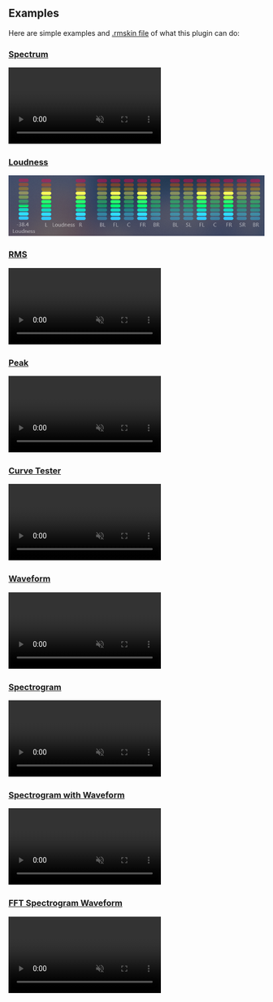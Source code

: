 ## Examples

Here are simple examples and [.rmskin file]() of what this plugin can do:

### [Spectrum](/docs/examples/spectrum.md)

<video src="docs/examples/resources/fft-spectrum.mp4" autoplay loop muted title="Spectrum"></video>

### [Loudness](/docs/examples/loudness.md)

<img src="docs/examples/resources/loudness.png" title="Loudness" />

### [RMS](/docs/examples/rms.md)

<video src="docs/examples/resources/rms.mp4" autoplay loop muted title="RMS"></video>

### [Peak](/docs/examples/peak.md)

<video src="docs/examples/resources/peak.mp4" autoplay loop muted title="Peak"></video>

### [Curve Tester](/docs/examples/curve-tester.md)

<video src="docs/examples/resources/curve-tester.mp4" autoplay loop muted title="Curve Tester"></video>

### [Waveform](/docs/examples/waveform.md)

<video src="docs/examples/resources/waveform.mp4" autoplay loop muted title="Waveform"></video>

### [Spectrogram](/docs/examples/spectrogram.md)

<video src="docs/examples/resources/spectrogram.mp4" autoplay loop muted title="spectrogram"></video>

### [Spectrogram with Waveform](/docs/examples/spectrogram-with-waveform.md)

<video src="docs/examples/resources/spectrogram-waveform.mp4" autoplay loop muted title="Spectrogram with Waveform"></video>

### [FFT Spectrogram Waveform](/docs/examples/fft-spectrogram-waveform.md)

<video src="docs/examples/resources/fft-spectrogram-waveform.mp4" autoplay loop muted title="FFT Spectrogram Waveform"></video>
